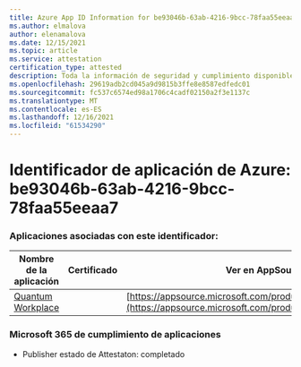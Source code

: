 ```yaml
---
title: Azure App ID Information for be93046b-63ab-4216-9bcc-78faa55eeaa7
ms.author: elmalova
author: elenamalova
ms.date: 12/15/2021
ms.topic: article
ms.service: attestation
certification_type: attested
description: Toda la información de seguridad y cumplimiento disponible para be93046b-63ab-4216-9bcc-78faa55eeaa7.
ms.openlocfilehash: 29619adb2cd045a9d9815b3ffe8e8587edfedc01
ms.sourcegitcommit: fc537c6574ed98a1706c4cadf02150a2f3e1137c
ms.translationtype: MT
ms.contentlocale: es-ES
ms.lasthandoff: 12/16/2021
ms.locfileid: "61534290"
---
```

# <a name="azure-app-id-be93046b-63ab-4216-9bcc-78faa55eeaa7"></a>Identificador de aplicación de Azure: be93046b-63ab-4216-9bcc-78faa55eeaa7


### <a name="apps-associated-with-this-id"></a>Aplicaciones asociadas con este identificador:
| **Nombre de la aplicación** | **Certificado** | **Ver en AppSource** |
|--------------|---------------|-----------------------|
| [Quantum Workplace](https://docs.microsoft.com/microsoft-365-app-certification/forward/WA104381747) |  | [https://appsource.microsoft.com/product/office/WA104381747](https://appsource.microsoft.com/product/office/WA104381747) |

### <a name="microsoft-365-app-compliance-status"></a>Microsoft 365 de cumplimiento de aplicaciones
- Publisher estado de Attestaton: completado

